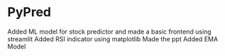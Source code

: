 # PyPred
Added ML model for stock predictor  and made a basic frontend using streamlit
Added RSI indicator using matplotlib
Made the ppt 
Added EMA Model 

